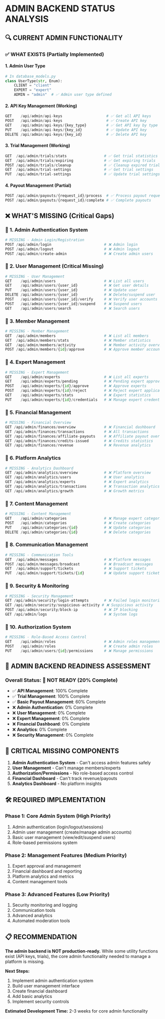# ADMIN BACKEND STATUS ANALYSIS

## 🔍 **CURRENT ADMIN FUNCTIONALITY**

### ✅ **WHAT EXISTS (Partially Implemented)**

#### 1. **Admin User Type**
```python
# In database_models.py
class UserType(str, Enum):
    CLIENT = "client"
    EXPERT = "expert"
    ADMIN = "admin"  # ✅ Admin user type defined
```

#### 2. **API Key Management (Working)**
```python
GET    /api/admin/api-keys                    # ✅ Get all API keys
POST   /api/admin/api-keys                    # ✅ Create API key
GET    /api/admin/api-keys/{key_type}         # ✅ Get API key by type
PUT    /api/admin/api-keys/{key_id}           # ✅ Update API key
DELETE /api/admin/api-keys/{key_id}           # ✅ Delete API key
```

#### 3. **Trial Management (Working)**
```python
GET  /api/admin/trials/stats                 # ✅ Get trial statistics
GET  /api/admin/trials/expiring              # ✅ Get expiring trials
POST /api/admin/trials/cleanup               # ✅ Cleanup expired trials
GET  /api/admin/trial-settings               # ✅ Get trial settings
PUT  /api/admin/trial-settings               # ✅ Update trial settings
```

#### 4. **Payout Management (Partial)**
```python
POST /api/admin/payouts/{request_id}/process  # ✅ Process payout requests
POST /api/admin/payouts/{request_id}/complete # ✅ Complete payouts
```

## ❌ **WHAT'S MISSING (Critical Gaps)**

### 🔴 **1. Admin Authentication System**
```python
# MISSING - Admin Login/Registration
POST /api/admin/login                        # ❌ Admin login
POST /api/admin/logout                       # ❌ Admin logout
POST /api/admin/create-admin                 # ❌ Create admin users
```

### 🔴 **2. User Management (Critical Missing)**
```python
# MISSING - User Management
GET    /api/admin/users                      # ❌ List all users
GET    /api/admin/users/{user_id}            # ❌ Get user details
PUT    /api/admin/users/{user_id}            # ❌ Update user
DELETE /api/admin/users/{user_id}            # ❌ Delete/suspend user
POST   /api/admin/users/{user_id}/verify     # ❌ Verify user accounts
POST   /api/admin/users/{user_id}/suspend    # ❌ Suspend users
GET    /api/admin/users/search               # ❌ Search users
```

### 🔴 **3. Member Management**
```python
# MISSING - Member Management
GET  /api/admin/members                      # ❌ List all members
GET  /api/admin/members/stats                # ❌ Member statistics
GET  /api/admin/members/activity             # ❌ Member activity overview
POST /api/admin/members/{id}/approve         # ❌ Approve member accounts
```

### 🔴 **4. Expert Management**
```python
# MISSING - Expert Management
GET    /api/admin/experts                    # ❌ List all experts
GET    /api/admin/experts/pending            # ❌ Pending expert approvals
POST   /api/admin/experts/{id}/approve       # ❌ Approve experts
POST   /api/admin/experts/{id}/reject        # ❌ Reject expert applications
GET    /api/admin/experts/stats              # ❌ Expert statistics
PUT    /api/admin/experts/{id}/credentials   # ❌ Manage expert credentials
```

### 🔴 **5. Financial Management**
```python
# MISSING - Financial Overview
GET /api/admin/finances/overview             # ❌ Financial dashboard
GET /api/admin/finances/transactions         # ❌ All transactions
GET /api/admin/finances/affiliate-payouts    # ❌ Affiliate payout overview
GET /api/admin/finances/credits-issued       # ❌ Credits statistics
GET /api/admin/finances/revenue              # ❌ Revenue analytics
```

### 🔴 **6. Platform Analytics**
```python
# MISSING - Analytics Dashboard
GET /api/admin/analytics/overview            # ❌ Platform overview
GET /api/admin/analytics/users               # ❌ User analytics
GET /api/admin/analytics/experts             # ❌ Expert analytics
GET /api/admin/analytics/transactions        # ❌ Transaction analytics
GET /api/admin/analytics/growth              # ❌ Growth metrics
```

### 🔴 **7. Content Management**
```python
# MISSING - Content Management
GET    /api/admin/categories                 # ❌ Manage expert categories
POST   /api/admin/categories                 # ❌ Create categories
PUT    /api/admin/categories/{id}            # ❌ Update categories
DELETE /api/admin/categories/{id}            # ❌ Delete categories
```

### 🔴 **8. Communication Management**
```python
# MISSING - Communication Tools
GET  /api/admin/messages                     # ❌ Platform messages
POST /api/admin/messages/broadcast           # ❌ Broadcast messages
GET  /api/admin/support/tickets              # ❌ Support tickets
PUT  /api/admin/support/tickets/{id}         # ❌ Update support tickets
```

### 🔴 **9. Security & Monitoring**
```python
# MISSING - Security Management
GET /api/admin/security/login-attempts       # ❌ Failed login monitoring
GET /api/admin/security/suspicious-activity # ❌ Suspicious activity
POST /api/admin/security/block-ip            # ❌ IP blocking
GET /api/admin/logs                          # ❌ System logs
```

### 🔴 **10. Authorization System**
```python
# MISSING - Role-Based Access Control
GET    /api/admin/roles                      # ❌ Admin roles management
POST   /api/admin/roles                      # ❌ Create admin roles
PUT    /api/admin/users/{id}/permissions     # ❌ Manage permissions
```

## 🎯 **ADMIN BACKEND READINESS ASSESSMENT**

### **Overall Status: 🔴 NOT READY (20% Complete)**

- ✅ **API Management**: 100% Complete
- ✅ **Trial Management**: 100% Complete  
- ✅ **Basic Payout Management**: 60% Complete
- ❌ **Admin Authentication**: 0% Complete
- ❌ **User Management**: 0% Complete
- ❌ **Expert Management**: 0% Complete
- ❌ **Financial Dashboard**: 0% Complete
- ❌ **Analytics**: 0% Complete
- ❌ **Security Management**: 0% Complete

## 🚨 **CRITICAL MISSING COMPONENTS**

1. **Admin Authentication System** - Can't access admin features safely
2. **User Management** - Can't manage members/experts
3. **Authorization/Permissions** - No role-based access control
4. **Financial Dashboard** - Can't track revenue/payouts
5. **Analytics Dashboard** - No platform insights

## 🛠️ **REQUIRED IMPLEMENTATION**

### **Phase 1: Core Admin System (High Priority)**
1. Admin authentication (login/logout/sessions)
2. Admin user management (create/manage admin accounts)
3. Basic user management (view/edit/suspend users)
4. Role-based permissions system

### **Phase 2: Management Features (Medium Priority)**
1. Expert approval and management
2. Financial dashboard and reporting
3. Platform analytics and metrics
4. Content management tools

### **Phase 3: Advanced Features (Low Priority)**
1. Security monitoring and logging
2. Communication tools
3. Advanced analytics
4. Automated moderation tools

## 📋 **RECOMMENDATION**

**The admin backend is NOT production-ready.** While some utility functions exist (API keys, trials), the core admin functionality needed to manage a platform is missing.

**Next Steps:**
1. Implement admin authentication system
2. Build user management interface
3. Create financial dashboard
4. Add basic analytics
5. Implement security controls

**Estimated Development Time:** 2-3 weeks for core admin functionality